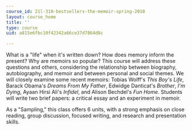 ```yaml
---
course_id: 21l-310-bestsellers-the-memoir-spring-2010
layout: course_home
title: ''
type: course
uid: a815e6fbc10f42342a66ce37d7864d8c

---
```

What is a "life" when it's written down? How does memory inform the present? Why are memoirs so popular? This course will address these questions and others, considering the relationship between biography, autobiography, and memoir and between personal and social themes. We will closely examine some recent memoirs: Tobias Wolff's _This Boy's Life_, Barack Obama's _Dreams From My Father_, Edwidge Danticat's _Brother_, _I'm Dying_, Ayaan Hirsi Ali's _Infidel_, and Alison Bechdel's _Fun Home_. Students will write two brief papers: a critical essay and an experiment in memoir.

As a "Sampling," this class offers 6 units, with a strong emphasis on close reading, group discussion, focused writing, and research and presentation skills.

